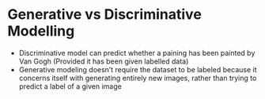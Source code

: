 # Generative vs Discriminative Modelling

* Discriminative model can predict whether a paining has been painted by Van Gogh (Provided it has been given labelled data)
* Generative modeling doesn’t require the dataset to be labeled because it concerns itself with generating entirely new images, rather than trying to predict a label of a given image
